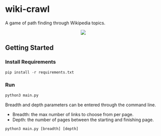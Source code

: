 # wiki-crawl

A game of path finding through Wikipedia topics.



<p align="center">
	<img src="https://user-images.githubusercontent.com/41476809/201361554-ca59c552-5bec-4e2f-8c39-17f678647a5a.png">
</p>

## Getting Started

### Install Requirements

```py
pip install -r requirements.txt
```

### Run

```py
python3 main.py
```

Breadth and depth parameters can be entered through the command line.

- Breadth: the max number of links to choose from per page.
- Depth: the number of pages between the starting and finishing page.

```py
python3 main.py [breadth] [depth]
```
